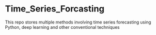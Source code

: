 # Time_Series_Forcasting
This repo stores multiple methods involving time series forecasting using Python, deep learning and other conventional techniques 
